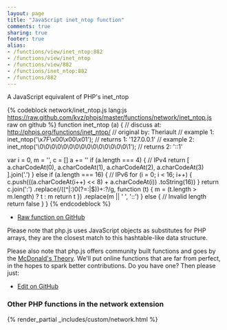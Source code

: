 ```yaml
---
layout: page
title: "JavaScript inet_ntop function"
comments: true
sharing: true
footer: true
alias:
- /functions/view/inet_ntop:882
- /functions/view/inet_ntop
- /functions/view/882
- /functions/inet_ntop:882
- /functions/882
---
```

<!-- Generated by Rakefile:build -->
A JavaScript equivalent of PHP's inet_ntop

{% codeblock network/inet_ntop.js lang:js https://raw.github.com/kvz/phpjs/master/functions/network/inet_ntop.js raw on github %}
function inet_ntop (a) {
  //  discuss at: http://phpjs.org/functions/inet_ntop/
  // original by: Theriault
  //   example 1: inet_ntop('\x7F\x00\x00\x01');
  //   returns 1: '127.0.0.1'
  //   example 2: inet_ntop('\0\0\0\0\0\0\0\0\0\0\0\0\0\0\0\1');
  //   returns 2: '::1'

  var i = 0,
    m = '',
    c = []
  a += ''
  if (a.length === 4) {
    // IPv4
    return [
      a.charCodeAt(0), a.charCodeAt(1), a.charCodeAt(2), a.charCodeAt(3)
    ].join('.')
  } else if (a.length === 16) {
    // IPv6
    for (i = 0; i < 16; i++) {
      c.push(((a.charCodeAt(i++) << 8) + a.charCodeAt(i))
        .toString(16))
    }
    return c.join(':')
      .replace(/((^|:)0(?=:|$))+:?/g, function (t) {
        m = (t.length > m.length) ? t : m
        return t
      })
      .replace(m || ' ', '::')
  } else {
    // Invalid length
    return false
  }
}
{% endcodeblock %}

 - [Raw function on GitHub](https://github.com/kvz/phpjs/blob/master/functions/network/inet_ntop.js)

Please note that php.js uses JavaScript objects as substitutes for PHP arrays, they are 
the closest match to this hashtable-like data structure. 

Please also note that php.js offers community built functions and goes by the 
[McDonald's Theory](https://medium.com/what-i-learned-building/9216e1c9da7d). We'll put online 
functions that are far from perfect, in the hopes to spark better contributions. 
Do you have one? Then please just: 

 - [Edit on GitHub](https://github.com/kvz/phpjs/edit/master/functions/network/inet_ntop.js)


### Other PHP functions in the network extension
{% render_partial _includes/custom/network.html %}
